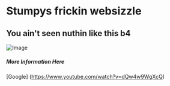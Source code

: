 # Stumpys frickin websizzle

## You ain't seen nuthin like this b4

![Image](https://github.com/user-attachments/assets/dfc429fc-53e6-41e5-b978-52cbacba24f5)

##### More Information Here

[Google] (https://www.youtube.com/watch?v=dQw4w9WgXcQ)
